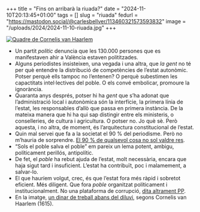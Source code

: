 +++
title = "Fins on arribarà la riuada?"
date = "2024-11-10T20:13:45+01:00"
tags = []
slug = "riuada"
fedurl = "https://mastodon.social/@carlesbellver/113460321573593832"
image = "/uploads/2024/2024-11-10-riuada.jpg"
+++

<a href="https://es.wikipedia.org/wiki/Archivo:Cornelis_van_Haarlem_Before_the_Deluge.jpg"><img src="/uploads/2024/2024-11-10-riuada.jpg" alt="Quadre de Cornelis van Haarlem"></a>

- Un partit *polític* denuncia que les 130.000 persones que es manifestaven ahir a València estaven polititzades.
- Alguns periodistes insisteixen, una vegada i una altra, que *la gent* no té per què entendre la distribució de competències de l’estat autonòmic. Potser perquè ells tampoc no l’entenen? O perquè subestimen les capactitats intel·lectives del poble. O els convé embolicar, promoure la ignorància.
- Quaranta anys després, potser hi ha *gent* que s’ha adonat que l’administració local i autonòmica són la interfície, la primera línia de l’estat, les responsables d’allò que passa en primera instància. De la mateixa manera que hi ha qui sap distingir entre els ministeris, o conselleries, de cultura i agricultura. O potser no. Jo què sè. Però aquesta, i no altra, de moment, és l’arquitectura constitucional de l’estat.
- Quin mal servei que fa a la societat el 90 % del periodisme. Però no m’hauria de sorprendre. [El 90 % de qualsevol cosa no sol valdre res](https://en.wikipedia.org/wiki/Sturgeon’s_law).
- “Sols el poble salva el poble” em pareix un lema potent, ambigu, políticament perillós, antipolític.
- De fet, el *poble* ha rebut ajuda de l’estat, molt necessària, encara que haja sigut tard i insuficient. L’estat ha contribuït, poc i malamement, a salvar-lo.
- El que hauríem volgut, crec, és que l’estat fora més ràpid i sobretot eficient. Més diligent. Que fora *poble* organitzat políticament i institucionalment. No una plataforma de corrupció, [dita altrament PP](https://www.newtral.es/sentencias-pp-gurtel/20220408/).
- En la imatge, [un dinar de treball abans del diluvi](https://es.wikipedia.org/wiki/Archivo:Cornelis_van_Haarlem_Before_the_Deluge.jpg), segons Cornelis van Haarlem (1615).